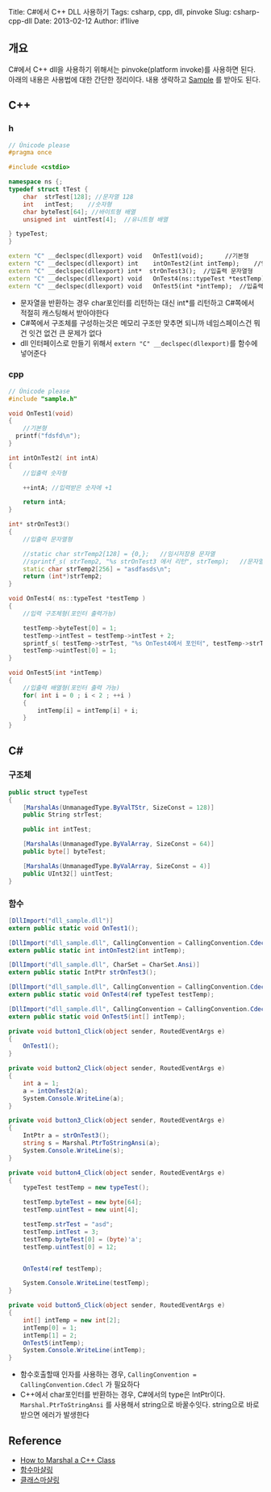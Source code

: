 Title: C#에서 C++ DLL 사용하기
Tags: csharp, cpp, dll, pinvoke
Slug: csharp-cpp-dll
Date: 2013-02-12
Author: if1live

## 개요
C#에서 C++ dll을 사용하기 위해서는 pinvoke(platform invoke)를 사용하면 된다. 아래의 내용은 사용법에 대한 간단한 정리이다. 내용 생략하고 [Sample]({filename}/static/csharp-cpp-dll/glcombinesample.zip) 를 받아도 된다.

## C++
### h
```cpp
// Ŭnicode please
#pragma once

#include <cstdio>

namespace ns {;
typedef struct tTest {
    char  strTest[128]; //문자열 128
    int   intTest;    //숫자형
    char byteTest[64]; //바이트형 배열
    unsigned int  uintTest[4];  //유니트형 배열

} typeTest;
}

extern "C" __declspec(dllexport) void   OnTest1(void);      //기본형
extern "C" __declspec(dllexport) int    intOnTest2(int intTemp);    //입출력 숫자형
extern "C" __declspec(dllexport) int*  strOnTest3();  //입출력 문자열형
extern "C" __declspec(dllexport) void   OnTest4(ns::typeTest *testTemp);    //입력 구조체(포인터 출력가능)
extern "C" __declspec(dllexport) void   OnTest5(int *intTemp);  //입출력 배열(포인터 출력가능)
```

* 문자열을 반환하는 경우 char포인터를 리턴하는 대신 int*를 리턴하고 C#쪽에서 적절히 캐스팅해서 받아야한다
* C#쪽에서 구조체를 구성하는것은 메모리 구조만 맞추면 되니까 네임스페이스건 뭐건 잇건 없건 큰 문제가 없다
* dll 인터페이스로 만들기 위해서 ```extern "C" __declspec(dllexport)```를 함수에 넣어준다

### cpp
```cpp
// Ŭnicode please
#include "sample.h"

void OnTest1(void)
{
    //기본형
  printf("fdsfd\n");
}

int intOnTest2( int intA)
{
    //입출력 숫자형

    ++intA; //입력받은 숫자에 +1

    return intA;
}

int* strOnTest3()
{
    //입출력 문자열형

    //static char strTemp2[128] = {0,};   //임시저장용 문자열
    //sprintf_s( strTemp2, "%s strOnTest3 에서 리턴", strTemp);   //문자열 합치기
    static char strTemp2[256] = "asdfasds\n";
    return (int*)strTemp2;
}

void OnTest4( ns::typeTest *testTemp )
{
    //입력 구조체형(포인터 출력가능)

    testTemp->byteTest[0] = 1;
    testTemp->intTest = testTemp->intTest + 2;
    sprintf_s( testTemp->strTest, "%s OnTest4에서 포인터", testTemp->strTest);
    testTemp->uintTest[0] = 1;
}

void OnTest5(int *intTemp)
{
    //입출력 배열형(포인터 출력 가능)
    for( int i = 0 ; i < 2 ; ++i )
    {
        intTemp[i] = intTemp[i] + i;
    }
}
```

## C\#
### 구조체
```csharp
public struct typeTest
{
    [MarshalAs(UnmanagedType.ByValTStr, SizeConst = 128)]
	public String strTest;

	public int intTest;

	[MarshalAs(UnmanagedType.ByValArray, SizeConst = 64)]
	public byte[] byteTest;

	[MarshalAs(UnmanagedType.ByValArray, SizeConst = 4)]
	public UInt32[] uintTest;
}
```

### 함수
```csharp
[DllImport("dll_sample.dll")]
extern public static void OnTest1();

[DllImport("dll_sample.dll", CallingConvention = CallingConvention.Cdecl)]
extern public static int intOnTest2(int intTemp);

[DllImport("dll_sample.dll", CharSet = CharSet.Ansi)]
extern public static IntPtr strOnTest3();

[DllImport("dll_sample.dll", CallingConvention = CallingConvention.Cdecl)]
extern public static void OnTest4(ref typeTest testTemp);

[DllImport("dll_sample.dll", CallingConvention = CallingConvention.Cdecl)]
extern public static void OnTest5(int[] intTemp);
```

```csharp
private void button1_Click(object sender, RoutedEventArgs e)
{
    OnTest1();
}

private void button2_Click(object sender, RoutedEventArgs e)
{
    int a = 1;
    a = intOnTest2(a);
    System.Console.WriteLine(a);
}

private void button3_Click(object sender, RoutedEventArgs e)
{
    IntPtr a = strOnTest3();
    string s = Marshal.PtrToStringAnsi(a);
    System.Console.WriteLine(s);
}

private void button4_Click(object sender, RoutedEventArgs e)
{
    typeTest testTemp = new typeTest();

    testTemp.byteTest = new byte[64];
    testTemp.uintTest = new uint[4];

    testTemp.strTest = "asd";
    testTemp.intTest = 3;
    testTemp.byteTest[0] = (byte)'a';
    testTemp.uintTest[0] = 12;


    OnTest4(ref testTemp);

    System.Console.WriteLine(testTemp);
}

private void button5_Click(object sender, RoutedEventArgs e)
{
    int[] intTemp = new int[2];
    intTemp[0] = 1;
    intTemp[1] = 2;
    OnTest5(intTemp);
    System.Console.WriteLine(intTemp);
}
```

* 함수호출할때 인자를 사용하는 경우, ```CallingConvention = CallingConvention.Cdecl``` 가 필요하다
* C++에서 char포인터를 반환하는 경우, C#에서의 type은 IntPtr이다. ```Marshal.PtrToStringAnsi``` 를 사용해서 string으로 바꿀수잇다. string으로 바로 받으면 에러가 발생한다

## Reference
* [How to Marshal a C++ Class](http://www.codeproject.com/Articles/18032/How-to-Marshal-a-C-Class)
* [함수마샬링](http://blog.danggun.net/16)
* [클래스마샬링](http://blog.danggun.net/799)

